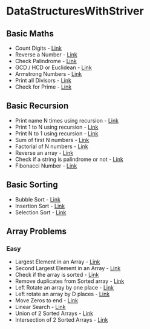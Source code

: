 # DataStructuresWithStriver

## Basic Maths

- Count Digits - [Link](https://github.com/habib-ahmed-01/DataStructuresWithStriver/blob/main/Basic%20Maths/CountDigits.cpp)
- Reverse a Number - [Link](https://github.com/habib-ahmed-01/DataStructuresWithStriver/blob/main/Basic%20Maths/ReverseNumber.cpp)
- Check Palindrome - [Link](https://github.com/habib-ahmed-01/DataStructuresWithStriver/blob/main/Basic%20Maths/Palindrome.cpp)
- GCD / HCD or Euclidean - [Link](https://github.com/habib-ahmed-01/DataStructuresWithStriver/blob/main/Basic%20Maths/GCD-HCF-Euclidean.cpp)
- Armstrong Numbers - [Link](https://github.com/habib-ahmed-01/DataStructuresWithStriver/blob/main/Basic%20Maths/Armstrong.cpp)
- Print all Divisors - [Link](https://github.com/habib-ahmed-01/DataStructuresWithStriver/blob/main/Basic%20Maths/PrintDivisors.cpp)
- Check for Prime - [Link](https://github.com/habib-ahmed-01/DataStructuresWithStriver/blob/main/Basic%20Maths/PrimeNumber.cpp)

## Basic Recursion

- Print name N times using recursion - [Link](https://github.com/habib-ahmed-01/DataStructuresWithStriver/blob/main/Basic%20Recursion/printNameNTimes.cpp)
- Print 1 to N using recursion - [Link](https://github.com/habib-ahmed-01/DataStructuresWithStriver/blob/main/Basic%20Recursion/print1-N.cpp)
- Print N to 1 using recursion - [Link](https://github.com/habib-ahmed-01/DataStructuresWithStriver/blob/main/Basic%20Recursion/printN-1.cpp)
- Sum of first N numbers - [Link](https://github.com/habib-ahmed-01/DataStructuresWithStriver/blob/main/Basic%20Recursion/SumofNnumbers.cpp)
- Factorial of N numbers - [Link](https://github.com/habib-ahmed-01/DataStructuresWithStriver/blob/main/Basic%20Recursion/factorial.cpp)
- Reverse an array - [Link](https://github.com/habib-ahmed-01/DataStructuresWithStriver/blob/main/Basic%20Recursion/ReverseArray.cpp)
- Check if a string is palindrome or not - [Link](https://github.com/habib-ahmed-01/DataStructuresWithStriver/blob/main/Basic%20Recursion/CheckPalindrome.cpp)
- Fibonacci Number - [Link](https://github.com/habib-ahmed-01/DataStructuresWithStriver/blob/main/Basic%20Recursion/Fibonacci.cpp)

## Basic Sorting

- Bubble Sort - [Link](https://github.com/habib-ahmed-01/DataStructuresWithStriver/blob/main/Basic%20Sorting%20Techniques/BubbleSort.cpp)
- Insertion Sort - [Link](https://github.com/habib-ahmed-01/DataStructuresWithStriver/blob/main/Basic%20Sorting%20Techniques/InsertionSort.cpp)
- Selection Sort - [Link](https://github.com/habib-ahmed-01/DataStructuresWithStriver/blob/main/Basic%20Sorting%20Techniques/SelectionSort.cpp)

## Array Problems

### Easy

- Largest Element in an Array - [Link](https://github.com/habib-ahmed-01/DataStructuresWithStriver/blob/main/Array%20Problems/Easy/LargestElementinArray.cpp)
- Second Largest Element in an Array - [Link](https://github.com/habib-ahmed-01/DataStructuresWithStriver/blob/main/Array%20Problems/Easy/SecondLargestElementArray.cpp)
- Check if the array is sorted - [Link](https://github.com/habib-ahmed-01/DataStructuresWithStriver/blob/main/Array%20Problems/Easy/CheckArraySorted.cpp)
- Remove duplicates from Sorted array - [Link](https://github.com/habib-ahmed-01/DataStructuresWithStriver/blob/main/Array%20Problems/Easy/RemoveDuplicatesinSortedArray.cpp)
- Left Rotate an array by one place - [Link](https://github.com/habib-ahmed-01/DataStructuresWithStriver/blob/main/Array%20Problems/Easy/LeftRotateArray.cpp)
- Left rotate an array by D places - [Link](https://github.com/habib-ahmed-01/DataStructuresWithStriver/blob/main/Array%20Problems/Easy/LeftRotateArrayByDPlaces.cpp)
- Move Zeros to end - [Link](https://github.com/habib-ahmed-01/DataStructuresWithStriver/blob/main/Array%20Problems/Easy/MoveAllZeroesToEnd.cpp)
- Linear Search - [Link](https://github.com/habib-ahmed-01/DataStructuresWithStriver/blob/main/Array%20Problems/Easy/LinearSearch.cpp)
- Union of 2 Sorted Arrays - [Link](https://github.com/habib-ahmed-01/DataStructuresWithStriver/blob/main/Array%20Problems/Easy/LinearSearch.cpp)
- Intersection of 2 Sorted Arrays - [Link](https://github.com/habib-ahmed-01/DataStructuresWithStriver/blob/main/Array%20Problems/Easy/IntersectionofTwoSortedArray.cpp)
